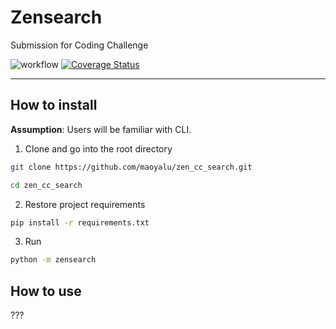 # Zensearch

Submission for Coding Challenge

![workflow](https://github.com/maoyalu/zen_cc_search/actions/workflows/ci.yml/badge.svg)
[![Coverage Status](https://coveralls.io/repos/github/maoyalu/zen_cc_search/badge.svg?branch=main)](https://coveralls.io/github/maoyalu/zen_cc_search)

---

## How to install

**Assumption**: Users will be familiar with CLI.

1. Clone and go into the root directory

```bash
git clone https://github.com/maoyalu/zen_cc_search.git

cd zen_cc_search
```

2. Restore project requirements

```bash
pip install -r requirements.txt
```

3. Run

```bash
python -m zensearch
```

## How to use

???
